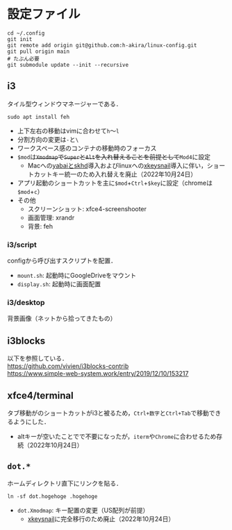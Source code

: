 # 設定ファイル
```
cd ~/.config
git init
git remote add origin git@github.com:h-akira/linux-config.git
git pull origin main
# たぶん必要
git submodule update --init --recursive
```

## i3
タイル型ウィンドウマネージャーである．
```
sudo apt install feh
```
- 上下左右の移動はvimに合わせて`h`〜`l`
- 分割方向の変更は`-`と`\`
- ワークスペース感のコンテナの移動時のフォーカス
- `$mod`は~~`Xmodmap`で`Super`と`Alt`を入れ替えることを前提として~~`Mod4`に設定
  - Macへの[yabaiとskhd](https://github.com/h-akira/mac-config)導入およびlinuxへの[xkeysnail](https://github.com/h-akira/xkeysnail)導入に伴い，ショートカットキー統一のため入れ替えを廃止（2022年10月24日）
- アプリ起動のショートカットを主に`$mod`+`Ctrl`+`$key`に設定（chromeは`$mod`+`c`）
- その他
  - スクリーンショット: xfce4-screenshooter
  - 画面管理: xrandr
  - 背景: feh

### i3/script
configから呼び出すスクリプトを配置．
- `mount.sh`: 起動時にGoogleDriveをマウント
- `display.sh`: 起動時に画面配置

### i3/desktop
背景画像（ネットから拾ってきたもの）


## i3blocks
以下を参照している．  
https://github.com/vivien/i3blocks-contrib  
https://www.simple-web-system.work/entry/2019/12/10/153217

## xfce4/terminal
タブ移動がのショートカットがi3と被るため，`Ctrl+数字`と`Ctrl+Tab`で移動できるようにした．
- altキーが空いたことでで不要になったが，`iterm`や`Chrome`に合わせるため存続（2022年10月24日）

## `dot.*`
ホームディレクトリ直下にリンクを貼る．
```
ln -sf dot.hogehoge .hogehoge
```
- `dot.Xmodmap`: キー配置の変更（US配列が前提）
  - [xkeysnail](https://github.com/h-akira/xkeysnail)に完全移行のため廃止（2022年10月24日）

